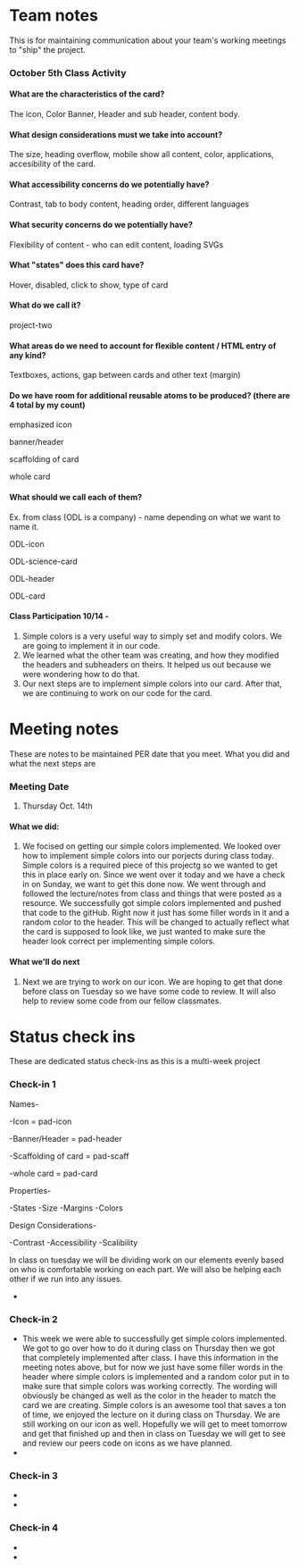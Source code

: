 # Team notes
This is for maintaining communication about your team's working meetings to "ship" the project.

### October 5th Class Activity

#### What are the characteristics of the card?

The icon, Color Banner, Header and sub header, content body.

#### What design considerations must we take into account?

The size, heading overflow, mobile show all content, color, applications, accesibility of the card. 

#### What accessibility concerns do we potentially have?

Contrast, tab to body content, heading order, different languages

#### What security concerns do we potentially have?

Flexibility of content - who can edit content, loading SVGs

#### What "states" does this card have?

Hover, disabled, click to show, type of card

#### What do we call it?

project-two

#### What areas do we need to account for flexible content / HTML entry of any kind?

Textboxes, actions, gap between cards and other text (margin)

#### Do we have room for additional reusable atoms to be produced? (there are 4 total by my count)

emphasized icon

banner/header

scaffolding of card

whole card 


#### What should we call each of them?

Ex. from class (ODL is a company) - name depending on what we want to name it.

ODL-icon

ODL-science-card

ODL-header

ODL-card

#### Class Participation 10/14 - 
1. Simple colors is a very useful way to simply set and modify colors. We are going to implement it in our code.
2. We learned what the other team was creating, and how they modified the headers and subheaders on theirs. It helped us out because we were wondering how to do that.
3. Our next steps are to implement simple colors into our card. After that, we are continuing to work on our code for the card. 

# Meeting notes
These are notes to be maintained PER date that you meet. What you did and what the next steps are
### Meeting Date

1. Thursday Oct. 14th

#### What we did:

1. We focised on getting our simple colors implemented.  We looked over how to implement simple colors into our porjects during class today.  Simple colors is a required piece of this projectg so we wanted to get this in place early on.  Since we went over it today and we have a check in on Sunday, we want to get this done now.  We went through and followed the lecture/notes from class and things that were posted as a resource.  We successfully got simple colors implemented and pushed that code to the gitHub.  Right now it just has some filler words in it and a random color to the header.  This will be changed to actually reflect what the card is supposed to look like, we just wanted to make sure the header look correct per implementing simple colors.  

#### What we'll do next

1. Next we are trying to work on our icon. We are hoping to get that done before class on Tuesday so we have some code to review.  It will also help to review some code from our fellow classmates. 


# Status check ins
These are dedicated status check-ins as this is a multi-week project
### Check-in 1
Names-

-Icon = pad-icon

-Banner/Header = pad-header

-Scaffolding of card = pad-scaff

-whole card = pad-card


Properties-

-States 
-Size 
-Margins
-Colors

Design Considerations-

-Contrast 
-Accessibility
-Scalibility


In class on tuesday we will be dividing work on our elements evenly based on who is comfortable working on each part. We will also be helping each other if we run into any issues. 


- 
### Check-in 2
- This week we were able to successfully get simple colors implemented.  We got to go over how to do it during class on Thursday then we got that completely implemented after class.  I have this information in the meeting notes above, but for now we just have some filler words in the header where simple colors is implemented and a random color put in to make sure that simple colors was working correctly.  The wording will obviously be changed as well as the color in the header to match the card we are creating.  Simple colors is an awesome tool that saves a ton of time, we enjoyed the lecture on it during class on Thursday.  We are still working on our icon as well.  Hopefully we will get to meet tomorrow and get that finished up and then in class on Tuesday we will get to see and review our peers code on icons as we have planned. 
- 
### Check-in 3
- 
- 
### Check-in 4
- 
- 
